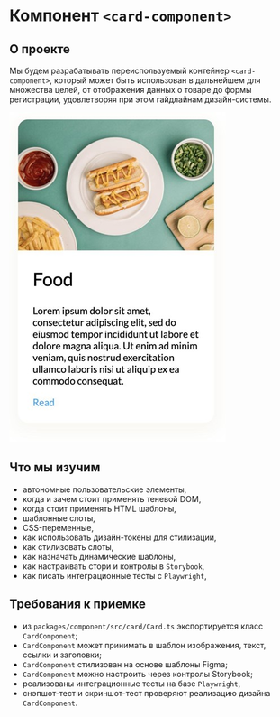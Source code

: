 # Компонент `<card-component>`

## О проекте

Мы будем разрабатывать переиспользуемый контейнер `<card-component>`, который может быть использован в дальнейшем для множества целей, от отображения данных о товаре до формы регистрации, удовлетворяя при этом гайдлайнам дизайн-системы.

![card-result](../../assets/card-1.jpg)

## Что мы изучим

- автономные пользовательские элементы,
- когда и зачем стоит применять теневой DOM,
- когда стоит применять HTML шаблоны,
- шаблонные слоты,
- CSS-переменные,
- как использовать дизайн-токены для стилизации,
- как стилизовать слоты,
- как назначать динамические шаблоны,
- как настраивать стори и контролы в `Storybook`,
- как писать интеграционные тесты с `Playwright`,

## Требования к приемке

- из `packages/component/src/card/Card.ts` экспортируется класс `CardComponent`;
- `CardComponent` может принимать в шаблон изображения, текст, ссылки и заголовки;
- `CardComponent` стилизован на основе шаблоны Figma;
- `CardComponent` можно настроить через контролы Storybook;
- реализованы интеграционные тесты на базе `Playwright`,
- снэпшот-тест и скриншот-тест проверяют реализацию дизайна `CardComponent`.
